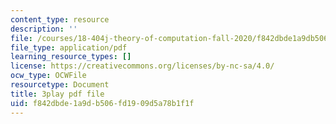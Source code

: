 ```yaml
---
content_type: resource
description: ''
file: /courses/18-404j-theory-of-computation-fall-2020/f842dbde1a9db506fd1909d5a78b1f1f_iZPzBHGDsWI.pdf
file_type: application/pdf
learning_resource_types: []
license: https://creativecommons.org/licenses/by-nc-sa/4.0/
ocw_type: OCWFile
resourcetype: Document
title: 3play pdf file
uid: f842dbde-1a9d-b506-fd19-09d5a78b1f1f
---
```

